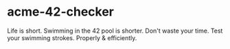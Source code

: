 # acme-42-checker
Life is short. Swimming in the 42 pool is shorter. Don't waste your time. Test your swimming strokes. Properly &amp; efficiently.
